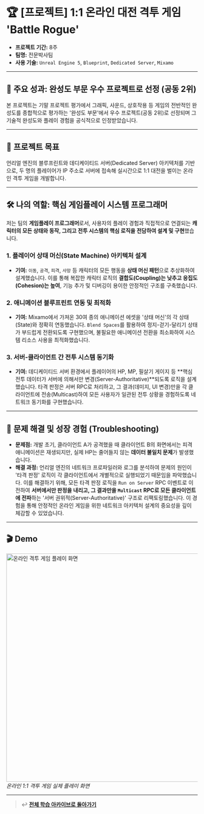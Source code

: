 # 🏆 [프로젝트] 1:1 온라인 대전 격투 게임 'Battle Rogue'

- **프로젝트 기간:** 8주
- **팀명:** 전문박사팀
- **사용 기술:** `Unreal Engine 5`, `Blueprint`, `Dedicated Server`, `Mixamo`

---

## 🌟 주요 성과: 완성도 부문 우수 프로젝트로 선정 (공동 2위)

본 프로젝트는 기말 프로젝트 평가에서 그래픽, 사운드, 상호작용 등 게임의 전반적인 완성도를 종합적으로 평가하는 '완성도 부문'에서 우수 프로젝트(공동 2위)로 선정되며 그 기술적 완성도와 플레이 경험을 공식적으로 인정받았습니다.

---

## 📌 프로젝트 목표

언리얼 엔진의 블루프린트와 데디케이티드 서버(Dedicated Server) 아키텍처를 기반으로, 두 명의 플레이어가 IP 주소로 서버에 접속해 실시간으로 1:1 대전을 벌이는 온라인 격투 게임을 개발합니다.

---

## 🛠️ 나의 역할: 핵심 게임플레이 시스템 프로그래머

저는 팀의 **게임플레이 프로그래머**로서, 사용자의 플레이 경험과 직접적으로 연결되는 **캐릭터의 모든 상태와 동작, 그리고 전투 시스템의 핵심 로직을 전담하여 설계 및 구현**했습니다.

### 1. 플레이어 상태 머신(State Machine) 아키텍처 설계
- **기여:** `이동`, `공격`, `피격`, `사망` 등 캐릭터의 모든 행동을 **상태 머신 패턴**으로 추상화하여 설계했습니다. 이를 통해 복잡한 캐릭터 로직의 **결합도(Coupling)는 낮추고 응집도(Cohesion)는 높여**, 기능 추가 및 디버깅이 용이한 안정적인 구조를 구축했습니다.

### 2. 애니메이션 블루프린트 연동 및 최적화
- **기여:** Mixamo에서 가져온 30여 종의 애니메이션 에셋을 '상태 머신'의 각 상태(State)와 정확히 연동했습니다. `Blend Spaces`를 활용하여 정지-걷기-달리기 상태가 부드럽게 전환되도록 구현했으며, 불필요한 애니메이션 전환을 최소화하여 시스템 리소스 사용을 최적화했습니다.

### 3. 서버-클라이언트 간 전투 시스템 동기화
- **기여:** 데디케이티드 서버 환경에서 플레이어의 HP, MP, 필살기 게이지 등 **핵심 전투 데이터가 서버에 의해서만 변경(Server-Authoritative)**되도록 로직을 설계했습니다. 타격 판정은 서버 RPC로 처리하고, 그 결과(데미지, UI 변경)만을 각 클라이언트에 전송(Multicast)하여 모든 사용자가 일관된 전투 상황을 경험하도록 네트워크 동기화를 구현했습니다.

---

## 🌱 문제 해결 및 성장 경험 (Troubleshooting)

- **문제점:** 개발 초기, 클라이언트 A가 공격했을 때 클라이언트 B의 화면에서는 피격 애니메이션은 재생되지만, 실제 HP는 줄어들지 않는 **데이터 불일치 문제**가 발생했습니다.
- **해결 과정:** 언리얼 엔진의 네트워크 프로파일러와 로그를 분석하여 문제의 원인이 '타격 판정' 로직이 각 클라이언트에서 개별적으로 실행되었기 때문임을 파악했습니다. 이를 해결하기 위해, 모든 타격 판정 로직을 `Run on Server` RPC 이벤트로 이전하여 **서버에서만 판정을 내리고, 그 결과만을 `Multicast` RPC로 모든 클라이언트에 전파**하는 '서버 권위적(Server-Authoritative)' 구조로 리팩토링했습니다. 이 경험을 통해 안정적인 온라인 게임을 위한 네트워크 아키텍처 설계의 중요성을 깊이 체감할 수 있었습니다.

---

## 🎬 Demo

<p align="left">
  <img src="./assets/fighting-game-demo.gif" alt="온라인 격투 게임 플레이 화면" width="600"/>
  <br/>
  <i>온라인 1:1 격투 게임 실제 플레이 화면</i>
</p>

---
> ↩️ **[전체 학습 아카이브로 돌아가기](https://github.com/jihun-moon/daegu-univ-cs)**
